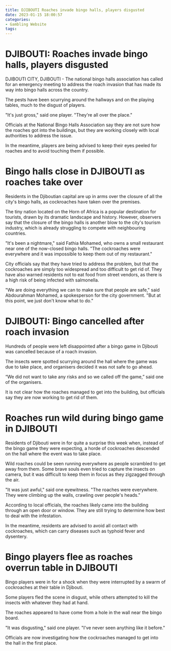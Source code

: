 ```yaml
---
title: DJIBOUTI Roaches invade bingo halls, players disgusted
date: 2023-01-15 18:00:57
categories:
- Gambling Website
tags:
---
```



#  DJIBOUTI: Roaches invade bingo halls, players disgusted

DJIBOUTI CITY, DJIBOUTI - The national bingo halls association has called for an emergency meeting to address the roach invasion that has made its way into bingo halls across the country.

The pests have been scurrying around the hallways and on the playing tables, much to the disgust of players.

"It's just gross," said one player. "They're all over the place."

Officials at the National Bingo Halls Association say they are not sure how the roaches got into the buildings, but they are working closely with local authorities to address the issue.

In the meantime, players are being advised to keep their eyes peeled for roaches and to avoid touching them if possible.

#  Bingo halls close in DJIBOUTI as roaches take over

Residents in the Djiboutian capital are up in arms over the closure of all the city's bingo halls, as cockroaches have taken over the premises.

The tiny nation located on the Horn of Africa is a popular destination for tourists, drawn by its dramatic landscape and history. However, observers say that the closure of the bingo halls is another blow to the city's tourism industry, which is already struggling to compete with neighbouring countries.

"It's been a nightmare," said Fathia Mohamed, who owns a small restaurant near one of the now-closed bingo halls. "The cockroaches were everywhere and it was impossible to keep them out of my restaurant."

City officials say that they have tried to address the problem, but that the cockroaches are simply too widespread and too difficult to get rid of. They have also warned residents not to eat food from street vendors, as there is a high risk of being infected with salmonella.

"We are doing everything we can to make sure that people are safe," said Abdourahman Mohamed, a spokesperson for the city government. "But at this point, we just don't know what to do."

#  DJIBOUTI: Bingo cancelled after roach invasion

Hundreds of people were left disappointed after a bingo game in Djibouti was cancelled because of a roach invasion.

The insects were spotted scurrying around the hall where the game was due to take place, and organisers decided it was not safe to go ahead.

“We did not want to take any risks and so we called off the game,” said one of the organisers.

It is not clear how the roaches managed to get into the building, but officials say they are now working to get rid of them.

#  Roaches run wild during bingo game in DJIBOUTI

Residents of Djibouti were in for quite a surprise this week when, instead of the bingo game they were expecting, a horde of cockroaches descended on the hall where the event was to take place.

Wild roaches could be seen running everywhere as people scrambled to get away from them. Some brave souls even tried to capture the insects on camera, but it was difficult to keep them in focus as they zigzagged through the air.

"It was just awful," said one eyewitness. "The roaches were everywhere. They were climbing up the walls, crawling over people's heads."

According to local officials, the roaches likely came into the building through an open door or window. They are still trying to determine how best to deal with the infestation.

In the meantime, residents are advised to avoid all contact with cockroaches, which can carry diseases such as typhoid fever and dysentery.

#  Bingo players flee as roaches overrun table in DJIBOUTI

Bingo players were in for a shock when they were interrupted by a swarm of cockroaches at their table in Djibouti.

Some players fled the scene in disgust, while others attempted to kill the insects with whatever they had at hand.

The roaches appeared to have come from a hole in the wall near the bingo board.

"It was disgusting," said one player. "I've never seen anything like it before."

Officials are now investigating how the cockroaches managed to get into the hall in the first place.
